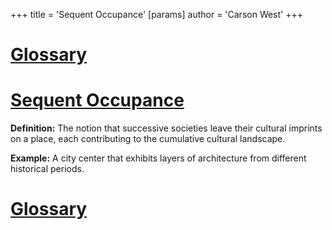 +++
 title = 'Sequent Occupance'
[params]
	author = 'Carson West'
+++
# [Glossary](./../glossary/)

# [Sequent Occupance](./../sequent-occupance/) 
**Definition:**  The notion that successive societies leave their cultural imprints on a place, each contributing to the cumulative cultural landscape.

**Example:**  A city center that exhibits layers of architecture from different historical periods.

# [Glossary](./../glossary/)